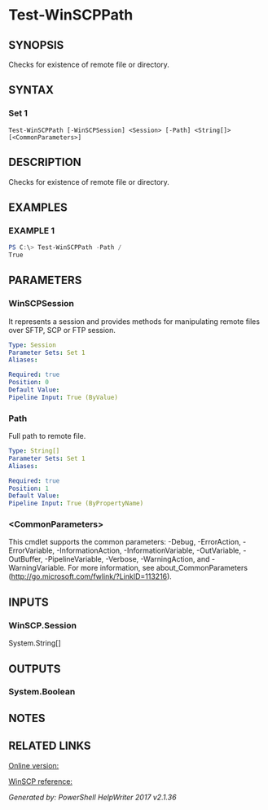 ﻿# Test-WinSCPPath

## SYNOPSIS
Checks for existence of remote file or directory.

## SYNTAX

### Set 1
```
Test-WinSCPPath [-WinSCPSession] <Session> [-Path] <String[]> [<CommonParameters>]
```

## DESCRIPTION
Checks for existence of remote file or directory.

## EXAMPLES

### EXAMPLE 1

```powershell
PS C:\> Test-WinSCPPath -Path /
True
```

## PARAMETERS

### WinSCPSession
It represents a session and provides methods for manipulating remote files over SFTP, SCP or FTP session.

```yaml
Type: Session
Parameter Sets: Set 1
Aliases: 

Required: true
Position: 0
Default Value: 
Pipeline Input: True (ByValue)
```

### Path
Full path to remote file.

```yaml
Type: String[]
Parameter Sets: Set 1
Aliases: 

Required: true
Position: 1
Default Value: 
Pipeline Input: True (ByPropertyName)
```

### \<CommonParameters\>
This cmdlet supports the common parameters: -Debug, -ErrorAction, -ErrorVariable, -InformationAction, -InformationVariable, -OutVariable, -OutBuffer, -PipelineVariable, -Verbose, -WarningAction, and -WarningVariable. For more information, see about_CommonParameters (http://go.microsoft.com/fwlink/?LinkID=113216).

## INPUTS

### WinSCP.Session
System.String[]


## OUTPUTS

### System.Boolean


## NOTES

## RELATED LINKS

[Online version:](https://dotps1.github.io/WinSCP/Test-WinSCPPath.html)

[WinSCP reference:](https://winscp.net/eng/docs/library_session_fileexists)


*Generated by: PowerShell HelpWriter 2017 v2.1.36*
